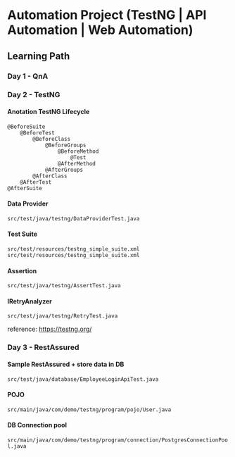 # Automation Project (TestNG | API Automation | Web Automation)

## Learning Path

### Day 1 - QnA

### Day 2 - TestNG

#### Anotation TestNG Lifecycle
```
@BeforeSuite
    @BeforeTest
        @BeforeClass
            @BeforeGroups
                @BeforeMethod
                    @Test
                @AfterMethod
            @AfterGroups
        @AfterClass
    @AfterTest
@AfterSuite
```

#### Data Provider
```src/test/java/testng/DataProviderTest.java```

#### Test Suite
```src/test/resources/testng_simple_suite.xml```
```src/test/resources/testng_simple_suite.xml```

#### Assertion
```src/test/java/testng/AssertTest.java```

#### IRetryAnalyzer
```src/test/java/testng/RetryTest.java```

reference: https://testng.org/

### Day 3 - RestAssured

#### Sample RestAssured + store data in DB
```src/test/java/database/EmployeeLoginApiTest.java```

#### POJO
```src/main/java/com/demo/testng/program/pojo/User.java```

#### DB Connection pool
```src/main/java/com/demo/testng/program/connection/PostgresConnectionPool.java```